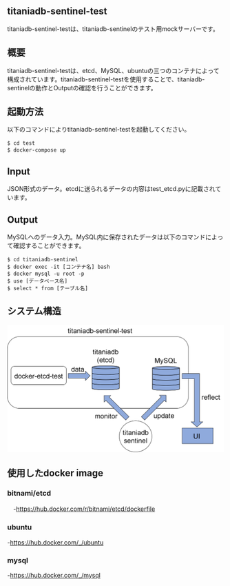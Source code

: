 ## titaniadb-sentinel-test
titaniadb-sentinel-testは、titaniadb-sentinelのテスト用mockサーバーです。


## 概要
titaniadb-sentinel-testは、etcd、MySQL、ubuntuの三つのコンテナによって構成されています。titaniadb-sentinel-testを使用することで、titaniadb-sentinelの動作とOutputの確認を行うことができます。

## 起動方法
以下のコマンドによりtitaniadb-sentinel-testを起動してください。

```
$ cd test
$ docker-compose up
```

## Input
JSON形式のデータ。etcdに送られるデータの内容はtest_etcd.pyに記載されています。

## Output
MySQLへのデータ入力。MySQL内に保存されたデータは以下のコマンドによって確認することができます。

```
$ cd titaniadb-sentinel
$ docker exec -it [コンテナ名] bash
$ docker mysql -u root -p
$ use [データベース名]
$ select * from [テーブル名]
```

## システム構造
![System Configuration](documents/titaniadb-sentinel-test.png)

## 使用したdocker image
### bitnami/etcd
　-https://hub.docker.com/r/bitnami/etcd/dockerfile
### ubuntu
  -https://hub.docker.com/_/ubuntu
### mysql
  -https://hub.docker.com/_/mysql
